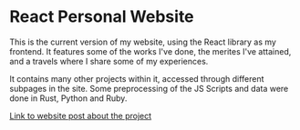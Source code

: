 # React Personal Website

This is the current version of my website, using the React library as my frontend. It features some of the works I've done, the merites I've attained, and a travels where I share some of my experiences.

It contains many other projects within it, accessed through different subpages in the site. Some preprocessing of the JS Scripts and data were done in Rust, Python and Ruby.

[Link to website post about the project](https://www.izzhafeez.com/works/projects/website-react)
